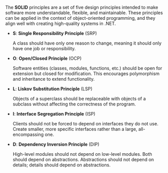 The **SOLID** principles are a set of five design principles intended to make software more understandable, flexible, and maintainable. These principles can be applied in the context of object-oriented programming, and they align well with creating high-quality systems in .NET.

- **S**: **Single Responsibility Principle** (SRP)
    
    A class should have only one reason to change, meaning it should only have one job or responsibility.
    
- **O**: **Open/Closed Principle** (OCP)
    
    Software entities (classes, modules, functions, etc.) should be open for extension but closed for modification. This encourages polymorphism and inheritance to extend functionality.
    
- **L**: **Liskov Substitution Principle** (LSP)
    
    Objects of a superclass should be replaceable with objects of a subclass without affecting the correctness of the program.
    
- **I**: **Interface Segregation Principle** (ISP)
    
    Clients should not be forced to depend on interfaces they do not use. Create smaller, more specific interfaces rather than a large, all-encompassing one.
    
- **D**: **Dependency Inversion Principle** (DIP)
    
    High-level modules should not depend on low-level modules. Both should depend on abstractions. Abstractions should not depend on details; details should depend on abstractions.
